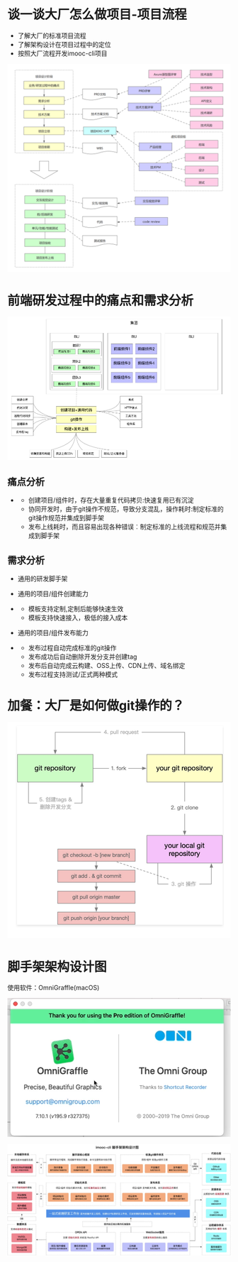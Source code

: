 # 谈一谈大厂怎么做项目-项目流程

- 了解大厂的标准项目流程
- 了解架构设计在项目过程中的定位
- 按照大厂流程开发imooc-cli项目

![img](image/1623976346257-d103f7af-43d8-4248-901c-430fb7abb10c.png)

# 前端研发过程中的痛点和需求分析

![img](image/1623977915158-1920a5bb-d9d6-4038-96f1-5f95b9f32994.png)

## 痛点分析

- - 创建项目/组件时，存在大量重复代码拷贝:快速复用已有沉淀
  - 协同开发时，由于git操作不规范，导致分支混乱，操作耗时:制定标准的git操作规范并集成到脚手架
  - 发布上线耗时，而且容易出现各种错误︰制定标准的上线流程和规范并集成到脚手架

## 需求分析

- 通用的研发脚手架
- 通用的项目/组件创建能力

- - 模板支持定制,定制后能够快速生效
  - 模板支持快速接入，极低的接入成本

- 通用的项目/组件发布能力

- - 发布过程自动完成标准的git操作
  - 发布成功后自动删除开发分支并创建tag
  - 发布后自动完成云构建、OSS上传、CDN上传、域名绑定
  - 发布过程支持测试/正式两种模式

# 加餐：大厂是如何做git操作的？

![img](image/1623977218414-1dc905e0-c170-423c-a500-31ce1e1edca5.png)

# 脚手架架构设计图

使用软件：OmniGraffle(macOS)

![img](image/1623977998015-31fad54b-6836-4cc4-8908-ad4aec16f05e.png)

![img](image/1623978159384-98be21c7-5e1d-4479-b787-0d4504564bc4.png)

